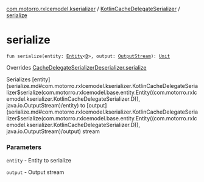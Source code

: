 [com.motorro.rxlcemodel.kserializer](../index.md) / [KotlinCacheDelegateSerializer](index.md) / [serialize](./serialize.md)

# serialize

`fun serialize(entity: `[`Entity`](../../com.motorro.rxlcemodel.base.entity/-entity/index.md)`<`[`D`](index.md#D)`>, output: `[`OutputStream`](http://docs.oracle.com/javase/6/docs/api/java/io/OutputStream.html)`): `[`Unit`](https://kotlinlang.org/api/latest/jvm/stdlib/kotlin/-unit/index.html)

Overrides [CacheDelegateSerializerDeserializer.serialize](../../com.motorro.rxlcemodel.base.service/-cache-delegate-serializer-deserializer/serialize.md)

Serializes [entity](serialize.md#com.motorro.rxlcemodel.kserializer.KotlinCacheDelegateSerializer$serialize(com.motorro.rxlcemodel.base.entity.Entity((com.motorro.rxlcemodel.kserializer.KotlinCacheDelegateSerializer.D)), java.io.OutputStream)/entity) to [output](serialize.md#com.motorro.rxlcemodel.kserializer.KotlinCacheDelegateSerializer$serialize(com.motorro.rxlcemodel.base.entity.Entity((com.motorro.rxlcemodel.kserializer.KotlinCacheDelegateSerializer.D)), java.io.OutputStream)/output) stream

### Parameters

`entity` - Entity to serialize

`output` - Output stream